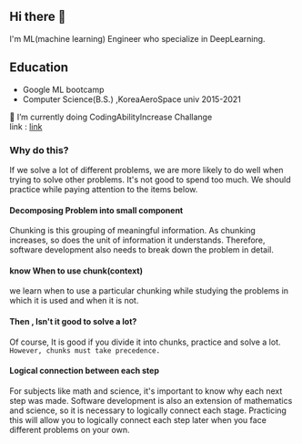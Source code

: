## Hi there 👋

I'm ML(machine learning) Engineer who specialize in DeepLearning.

## Education
* Google ML bootcamp
* Computer Science(B.S.) ,KoreaAeroSpace univ   2015-2021

  

  
🌱 I’m currently doing   CodingAbilityIncrease Challange  
link : [link](https://github.com/woongjoonchoi/CodingAbilityIncreaseChallange)  
### Why do this?
If we solve a lot of different problems, we are more likely to do well when trying to solve other problems. It's not good to spend too much. We should practice while paying attention to the items below.
#### Decomposing Problem into small component
Chunking is this grouping of meaningful information. As chunking increases, so does the unit of information it understands. Therefore, software development also needs to break down the problem in detail.
#### know When to use chunk(context)
we learn when to use a particular chunking while studying the problems in which it is used and when it is not. 
#### Then , Isn't it good to solve a lot? 
Of course, It is good if you divide it into chunks, practice and solve a lot.
`However, chunks must take precedence.`
#### Logical connection between each step
For subjects like math and science, it's important to know why each next step was made. Software development is also an extension of mathematics and science, so it is necessary to logically connect each stage. Practicing this will allow you to logically connect each step later when you face different problems on your own.
<!--
**woongjoonchoi/woongjoonchoi** is a ✨ _special_ ✨ repository because its `README.md` (this file) appears on your GitHub profile.

Here are some ideas to get you started:

- 🔭 I’m currently working on ...
- 🌱 I’m currently learning ...
- 👯 I’m looking to collaborate on ...
- 🤔 I’m looking for help with ...
- 💬 Ask me about ...
- 📫 How to reach me: ...
- 😄 Pronouns: ...
- ⚡ Fun fact: ...
-->
